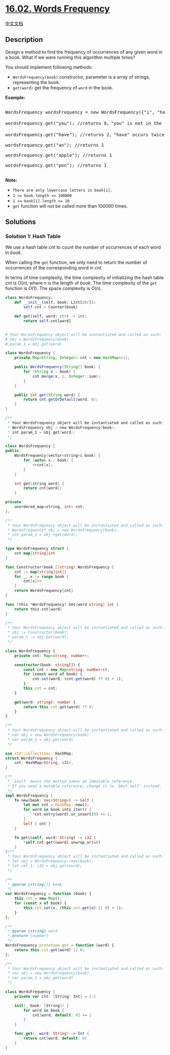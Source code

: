 # [16.02. Words Frequency](https://leetcode.cn/problems/words-frequency-lcci)

[中文文档](/lcci/16.02.Words%20Frequency/README.md)

## Description

<p>Design a method to find the frequency of occurrences of any given word in a book. What if we were running this algorithm multiple times?</p>

<p>You should implement following methods:</p>

<ul>
	<li><code>WordsFrequency(book)</code> constructor, parameter is a array of strings, representing the book.</li>
	<li><code>get(word)</code>&nbsp;get the frequency of <code>word</code> in the book.&nbsp;</li>
</ul>

<p><strong>Example: </strong></p>

<pre>

WordsFrequency wordsFrequency = new WordsFrequency({&quot;i&quot;, &quot;have&quot;, &quot;an&quot;, &quot;apple&quot;, &quot;he&quot;, &quot;have&quot;, &quot;a&quot;, &quot;pen&quot;});

wordsFrequency.get(&quot;you&quot;); //returns 0，&quot;you&quot; is not in the book

wordsFrequency.get(&quot;have&quot;); //returns 2，&quot;have&quot; occurs twice in the book

wordsFrequency.get(&quot;an&quot;); //returns 1

wordsFrequency.get(&quot;apple&quot;); //returns 1

wordsFrequency.get(&quot;pen&quot;); //returns 1

</pre>

<p><strong>Note: </strong></p>

<ul>
    <li><code>There are only lowercase letters in book[i].</code></li>
    <li><code>1 &lt;= book.length &lt;= 100000</code></li>
    <li><code>1 &lt;= book[i].length &lt;= 10</code></li>
    <li><code>get</code>&nbsp;function will not be called more than&nbsp;100000 times.</li>
</ul>

## Solutions

### Solution 1: Hash Table

We use a hash table $cnt$ to count the number of occurrences of each word in $book$.

When calling the `get` function, we only need to return the number of occurrences of the corresponding word in $cnt$.

In terms of time complexity, the time complexity of initializing the hash table $cnt$ is $O(n)$, where $n$ is the length of $book$. The time complexity of the `get` function is $O(1)$. The space complexity is $O(n)$.

<!-- tabs:start -->

```python
class WordsFrequency:
    def __init__(self, book: List[str]):
        self.cnt = Counter(book)

    def get(self, word: str) -> int:
        return self.cnt[word]


# Your WordsFrequency object will be instantiated and called as such:
# obj = WordsFrequency(book)
# param_1 = obj.get(word)
```

```java
class WordsFrequency {
    private Map<String, Integer> cnt = new HashMap<>();

    public WordsFrequency(String[] book) {
        for (String x : book) {
            cnt.merge(x, 1, Integer::sum);
        }
    }

    public int get(String word) {
        return cnt.getOrDefault(word, 0);
    }
}

/**
 * Your WordsFrequency object will be instantiated and called as such:
 * WordsFrequency obj = new WordsFrequency(book);
 * int param_1 = obj.get(word);
 */
```

```cpp
class WordsFrequency {
public:
    WordsFrequency(vector<string>& book) {
        for (auto& x : book) {
            ++cnt[x];
        }
    }

    int get(string word) {
        return cnt[word];
    }

private:
    unordered_map<string, int> cnt;
};

/**
 * Your WordsFrequency object will be instantiated and called as such:
 * WordsFrequency* obj = new WordsFrequency(book);
 * int param_1 = obj->get(word);
 */
```

```go
type WordsFrequency struct {
	cnt map[string]int
}

func Constructor(book []string) WordsFrequency {
	cnt := map[string]int{}
	for _, x := range book {
		cnt[x]++
	}
	return WordsFrequency{cnt}
}

func (this *WordsFrequency) Get(word string) int {
	return this.cnt[word]
}

/**
 * Your WordsFrequency object will be instantiated and called as such:
 * obj := Constructor(book);
 * param_1 := obj.Get(word);
 */
```

```ts
class WordsFrequency {
    private cnt: Map<string, number>;

    constructor(book: string[]) {
        const cnt = new Map<string, number>();
        for (const word of book) {
            cnt.set(word, (cnt.get(word) ?? 0) + 1);
        }
        this.cnt = cnt;
    }

    get(word: string): number {
        return this.cnt.get(word) ?? 0;
    }
}

/**
 * Your WordsFrequency object will be instantiated and called as such:
 * var obj = new WordsFrequency(book)
 * var param_1 = obj.get(word)
 */
```

```rust
use std::collections::HashMap;
struct WordsFrequency {
    cnt: HashMap<String, i32>,
}

/**
 * `&self` means the method takes an immutable reference.
 * If you need a mutable reference, change it to `&mut self` instead.
 */
impl WordsFrequency {
    fn new(book: Vec<String>) -> Self {
        let mut cnt = HashMap::new();
        for word in book.into_iter() {
            *cnt.entry(word).or_insert(0) += 1;
        }
        Self { cnt }
    }

    fn get(&self, word: String) -> i32 {
        *self.cnt.get(&word).unwrap_or(&0)
    }
}/**
 * Your WordsFrequency object will be instantiated and called as such:
 * let obj = WordsFrequency::new(book);
 * let ret_1: i32 = obj.get(word);
 */
```

```js
/**
 * @param {string[]} book
 */
var WordsFrequency = function (book) {
    this.cnt = new Map();
    for (const x of book) {
        this.cnt.set(x, (this.cnt.get(x) || 0) + 1);
    }
};

/**
 * @param {string} word
 * @return {number}
 */
WordsFrequency.prototype.get = function (word) {
    return this.cnt.get(word) || 0;
};

/**
 * Your WordsFrequency object will be instantiated and called as such:
 * var obj = new WordsFrequency(book)
 * var param_1 = obj.get(word)
 */
```

```swift
class WordsFrequency {
    private var cnt: [String: Int] = [:]

    init(_ book: [String]) {
        for word in book {
            cnt[word, default: 0] += 1
        }
    }

    func get(_ word: String) -> Int {
        return cnt[word, default: 0]
    }
}
```

<!-- tabs:end -->

<!-- end -->
